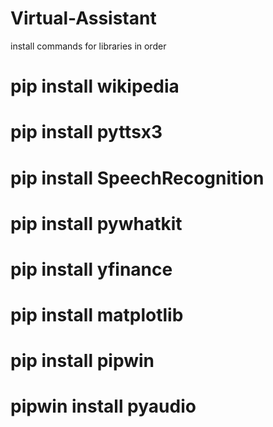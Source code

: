 # Virtual-Assistant

install commands for libraries in order
# pip install wikipedia
# pip install pyttsx3
# pip install SpeechRecognition
# pip install pywhatkit
# pip install yfinance
# pip install matplotlib
# pip install pipwin
# pipwin install pyaudio
